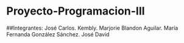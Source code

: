 # Proyecto-Programacion-III
##Integrantes:
José Carlos.
Kembly.
Marjorie Blandon Aguilar.
María Fernanda González Sánchez.
José David
